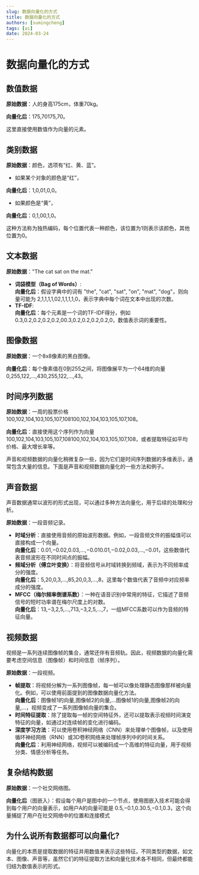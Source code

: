```yaml
---
slug: 数据向量化的方式
title: 数据向量化的方式
authors: [sumingcheng]
tags: [ai]
date: 2024-03-24
---
```


# 数据向量化的方式



 

## 数值数据  

**原始数据**：人的身高175cm，体重70kg。

**向量化后**：175,70175,70。

这里直接使用数值作为向量的元素。

## 类别数据  

**原始数据**：颜色，选项有“红、黄、蓝”。

* 如果某个对象的颜色是“红”，

**向量化后**：1,0,01,0,0。

* 如果颜色是“黄”，

**向量化后**：0,1,00,1,0。

这种方法称为独热编码，每个位置代表一种颜色，该位置为1则表示该颜色，其他位置为0。

## 文本数据  

**原始数据**："The cat sat on the mat."

* **词袋模型（Bag of Words）**:  
  **向量化后**：假设字典中的词有 "the", "cat", "sat", "on", "mat", "dog"，则向量可能为 2,1,1,1,1,02,1,1,1,1,0，表示字典中每个词在文本中出现的次数。
* **TF-IDF**:  
  **向量化后**：每个元素是一个词的TF-IDF得分，例如 0.3,0.2,0.2,0.2,0.2,00.3,0.2,0.2,0.2,0.2,0，数值表示词的重要性。

## 图像数据  

**原始数据**：一个8x8像素的黑白图像。

**向量化后**：每个像素值在0到255之间，将图像展平为一个64维的向量 0,255,122,...,430,255,122,...,43。

## 时间序列数据  

**原始数据**：一周的股票价格100,102,104,103,105,107,108100,102,104,103,105,107,108。

**向量化后**：直接使用这个序列作为向量 100,102,104,103,105,107,108100,102,104,103,105,107,108，或者提取特征如平均价格、最大增长率等。

声音和视频数据的向量化稍微复杂一些，因为它们是时间序列数据的多维表示，通常包含大量的信息。下面是声音和视频数据向量化的一些方法和例子。

## 声音数据  

声音数据通常以波形的形式出现，可以通过多种方法向量化，用于后续的处理和分析。

**原始数据**：一段音频记录。

* **时域分析**：直接使用音频的原始波形数据。例如，一段音频文件的振幅值可以直接构成一个向量。  
  **向量化后**：0.01,−0.02,0.03,...,−0.010.01,−0.02,0.03,...,−0.01，这些数值代表音频波形在不同时间点的振幅。
* **频域分析（傅立叶变换）**：将音频信号从时域转换到频域，表示为不同频率成分的强度。  
  **向量化后**：5,20,0,3,...,85,20,0,3,...,8，这里每个数值代表了音频中对应频率成分的强度。
* **MFCC（梅尔频率倒谱系数）**：一种在语音识别中常用的特征，它描述了音频信号的短时功率谱在梅尔尺度上的对数。  
  **向量化后**：13,−3,2,5,...,713,−3,2,5,...,7，一组MFCC系数可以作为音频的特征向量。

## 视频数据  

视频是一系列连续图像帧的集合，通常还伴有音频轨。因此，视频数据的向量化需要考虑空间信息（图像帧）和时间信息（帧序列）。

**原始数据**：一段视频。

* **帧提取**：将视频分解为一系列图像帧，每一帧可以像处理静态图像那样被向量化。例如，可以使用前面提到的图像数据向量化方法。  
  **向量化后**：图像帧1的向量,图像帧2的向量,...图像帧1的向量,图像帧2的向量,...，视频变成了一系列图像帧向量的集合。
* **时间特征提取**：除了提取每一帧的空间特征外，还可以提取表示视频时间演变特征的向量，如通过对连续帧的变化进行编码。
* **深度学习方法**：可以使用卷积神经网络（CNN）来处理单个图像帧，以及使用循环神经网络（RNN）或3D卷积网络来处理帧序列中的时间关系。  
  **向量化后**：利用神经网络，视频可以被编码成一个高维的特征向量，用于视频分类、情感分析等任务。

## 复杂结构数据  

**原始数据**：一个社交网络图。

**向量化后**（图嵌入）：假设每个用户是图中的一个节点，使用图嵌入技术可能会得到每个用户的向量表示，如用户A的向量可能是 0.5,−0.1,0.30.5,−0.1,0.3，这个向量捕捉了用户在社交网络中的位置和连接模式

## 为什么说所有数据都可以向量化?  

向量化的本质是提取数据的特征并用数值来表示这些特征。不同类型的数据，如文本、图像、声音等，虽然它们的特征提取方法和向量化技术各不相同，但最终都能归结为数值表示的形式。